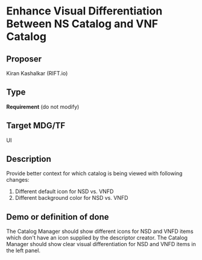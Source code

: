# Enhance Visual Differentiation Between NS Catalog and VNF Catalog  #

## Proposer ##
Kiran Kashalkar (RIFT.io)

## Type ##
**Requirement** (do not modify)

## Target MDG/TF ##
UI

## Description ##
Provide better context for which catalog is being viewed with following changes:
1. Different default icon for NSD vs. VNFD
2. Different background color for NSD vs. VNFD


## Demo or definition of done ##
The Catalog Manager should show different icons for NSD and VNFD items which 
don't have an icon supplied by the descriptor creator.
The Catalog Manager should show clear visual differentiation for NSD and VNFD 
items in the left panel.